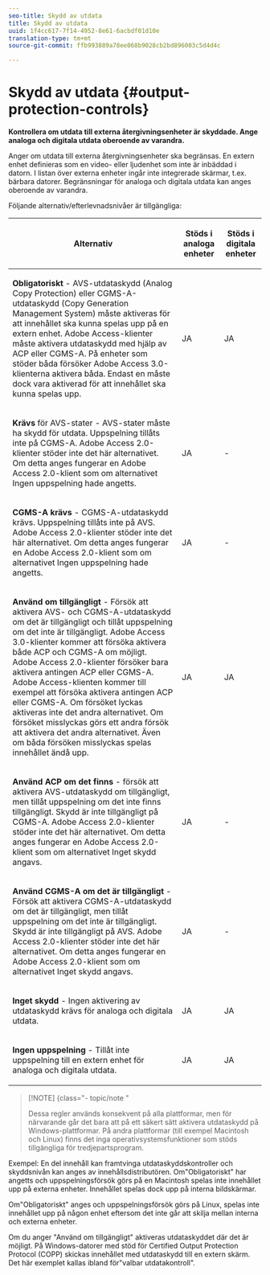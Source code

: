 ```yaml
---
seo-title: Skydd av utdata
title: Skydd av utdata
uuid: 1f4cc617-7f14-4952-8e61-6acbdf01d10e
translation-type: tm+mt
source-git-commit: ffb993889a78ee068b9028cb2bd896003c5d4d4c

---
```



# Skydd av utdata {#output-protection-controls}

**Kontrollera om utdata till externa återgivningsenheter är skyddade. Ange analoga och digitala utdata oberoende av varandra.**

Anger om utdata till externa återgivningsenheter ska begränsas. En extern enhet definieras som en video- eller ljudenhet som inte är inbäddad i datorn. I listan över externa enheter ingår inte integrerade skärmar, t.ex. bärbara datorer. Begränsningar för analoga och digitala utdata kan anges oberoende av varandra.

Följande alternativ/efterlevnadsnivåer är tillgängliga:

<table frame="all" colsep="0" rowsep="1" id="adobetable_fvw_5fx_n4"> 
 <thead class="- topic/thead "> 
  <tr rowsep="1" class="- topic/row "> 
   <th colname="1" class="- topic/entry entry"> <p class="- topic/p ">Alternativ </p> </th> 
   <th colname="2" class="- topic/entry entry"> <p class="- topic/p ">Stöds i analoga enheter </p> </th> 
   <th colname="3" class="- topic/entry entry"> <p class="- topic/p ">Stöds i digitala enheter </p> </th> 
  </tr> 
 </thead>
 <tbody class="- topic/tbody "> 
  <tr rowsep="1" class="- topic/row "> 
   <td colname="1" class="- topic/entry "> <p class="- topic/p "><b class="+ topic/ph hi-d/b ">Obligatoriskt</b> - AVS-utdataskydd (Analog Copy Protection) eller CGMS-A-utdataskydd (Copy Generation Management System) måste aktiveras för att innehållet ska kunna spelas upp på en extern enhet. Adobe Access-klienter måste aktivera utdataskydd med hjälp av ACP eller CGMS-A. På enheter som stöder båda försöker Adobe Access 3.0-klienterna aktivera båda. Endast en måste dock vara aktiverad för att innehållet ska kunna spelas upp. </p> </td> 
   <td colname="2" class="- topic/entry "> <p class="- topic/p ">JA </p> </td> 
   <td colname="3" class="- topic/entry "> <p class="- topic/p ">JA </p> </td> 
  </tr> 
  <tr rowsep="1" class="- topic/row "> 
   <td colname="1" class="- topic/entry "> <p class="- topic/p "><b class="+ topic/ph hi-d/b ">Krävs</b> för AVS-stater - AVS-stater måste ha skydd för utdata. Uppspelning tillåts inte på CGMS-A. Adobe Access 2.0-klienter stöder inte det här alternativet. Om detta anges fungerar en Adobe Access 2.0-klient som om alternativet Ingen uppspelning hade angetts. </p> </td> 
   <td colname="2" class="- topic/entry "> <p class="- topic/p ">JA </p> </td> 
   <td colname="3" class="- topic/entry "> <p class="- topic/p ">- </p> </td> 
  </tr> 
  <tr rowsep="1" class="- topic/row "> 
   <td colname="1" class="- topic/entry "> <p class="- topic/p "><b class="+ topic/ph hi-d/b ">CGMS-A krävs</b> - CGMS-A-utdataskydd krävs. Uppspelning tillåts inte på AVS. Adobe Access 2.0-klienter stöder inte det här alternativet. Om detta anges fungerar en Adobe Access 2.0-klient som om alternativet Ingen uppspelning hade angetts. </p> </td> 
   <td colname="2" class="- topic/entry "> <p class="- topic/p ">JA </p> </td> 
   <td colname="3" class="- topic/entry "> <p class="- topic/p ">- </p> </td> 
  </tr> 
  <tr rowsep="1" class="- topic/row "> 
   <td colname="1" class="- topic/entry "> <p class="- topic/p "><b class="+ topic/ph hi-d/b ">Använd om tillgängligt</b> - Försök att aktivera AVS- och CGMS-A-utdataskydd om det är tillgängligt och tillåt uppspelning om det inte är tillgängligt. Adobe Access 3.0-klienter kommer att försöka aktivera både ACP och CGMS-A om möjligt. Adobe Access 2.0-klienter försöker bara aktivera antingen ACP eller CGMS-A. Adobe Access-klienten kommer till exempel att försöka aktivera antingen ACP eller CGMS-A. Om försöket lyckas aktiveras inte det andra alternativet. Om försöket misslyckas görs ett andra försök att aktivera det andra alternativet. Även om båda försöken misslyckas spelas innehållet ändå upp. </p> </td> 
   <td colname="2" class="- topic/entry "> <p class="- topic/p ">JA </p> </td> 
   <td colname="3" class="- topic/entry "> <p class="- topic/p ">JA </p> </td> 
  </tr> 
  <tr rowsep="1" class="- topic/row "> 
   <td colname="1" class="- topic/entry "> <p class="- topic/p "><b class="+ topic/ph hi-d/b ">Använd ACP om det finns</b> - försök att aktivera AVS-utdataskydd om tillgängligt, men tillåt uppspelning om det inte finns tillgängligt. Skydd är inte tillgängligt på CGMS-A. Adobe Access 2.0-klienter stöder inte det här alternativet. Om detta anges fungerar en Adobe Access 2.0-klient som om alternativet Inget skydd angavs. </p> </td> 
   <td colname="2" class="- topic/entry "> <p class="- topic/p ">JA </p> </td> 
   <td colname="3" class="- topic/entry "> <p class="- topic/p ">- </p> </td> 
  </tr> 
  <tr rowsep="1" class="- topic/row "> 
   <td colname="1" class="- topic/entry "> <p class="- topic/p "><b class="+ topic/ph hi-d/b ">Använd CGMS-A om det är tillgängligt </b>- Försök att aktivera CGMS-A-utdataskydd om det är tillgängligt, men tillåt uppspelning om det inte är tillgängligt. Skydd är inte tillgängligt på AVS. Adobe Access 2.0-klienter stöder inte det här alternativet. Om detta anges fungerar en Adobe Access 2.0-klient som om alternativet Inget skydd angavs. </p> </td> 
   <td colname="2" class="- topic/entry "> <p class="- topic/p ">JA </p> </td> 
   <td colname="3" class="- topic/entry "> <p class="- topic/p ">- </p> </td> 
  </tr> 
  <tr rowsep="1" class="- topic/row "> 
   <td colname="1" class="- topic/entry "> <p class="- topic/p "><b class="+ topic/ph hi-d/b ">Inget skydd</b> - Ingen aktivering av utdataskydd krävs för analoga och digitala utdata. </p> </td> 
   <td colname="2" class="- topic/entry "> <p class="- topic/p ">JA </p> </td> 
   <td colname="3" class="- topic/entry "> <p class="- topic/p ">JA </p> </td> 
  </tr> 
  <tr rowsep="0" class="- topic/row "> 
   <td colname="1" class="- topic/entry "> <p class="- topic/p "><b class="+ topic/ph hi-d/b ">Ingen uppspelning</b> - Tillåt inte uppspelning till en extern enhet för analoga och digitala utdata. </p> </td> 
   <td colname="2" class="- topic/entry "> <p class="- topic/p ">JA </p> </td> 
   <td colname="3" class="- topic/entry "> <p class="- topic/p ">JA </p> </td> 
  </tr> 
 </tbody> 
</table>

>[!NOTE] {class=&quot;- topic/note &quot;
>
>Dessa regler används konsekvent på alla plattformar, men för närvarande går det bara att på ett säkert sätt aktivera utdataskydd på Windows-plattformar. På andra plattformar (till exempel Macintosh och Linux) finns det inga operativsystemsfunktioner som stöds tillgängliga för tredjepartsprogram.

Exempel: En del innehåll kan framtvinga utdataskyddskontroller och skyddsnivån kan anges av innehållsdistributören. Om&quot;Obligatoriskt&quot; har angetts och uppspelningsförsök görs på en Macintosh spelas inte innehållet upp på externa enheter. Innehållet spelas dock upp på interna bildskärmar.

Om&quot;Obligatoriskt&quot; anges och uppspelningsförsök görs på Linux, spelas inte innehållet upp på någon enhet eftersom det inte går att skilja mellan interna och externa enheter.

Om du anger &quot;Använd om tillgängligt&quot; aktiveras utdataskyddet där det är möjligt. På Windows-datorer med stöd för Certified Output Protection Protocol (COPP) skickas innehållet med utdataskydd till en extern skärm. Det här exemplet kallas ibland för&quot;valbar utdatakontroll&quot;.

